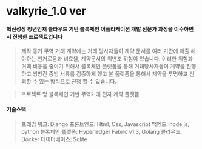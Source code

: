 # valkyrie_1.0 ver
#### 혁신성장 청년인재 클라우드 기반 블록체인 어플리케이션 개발 전문가 과정을 이수하면서 진행한 프로젝트입니다

> 제작 동기
무역 거래 계약에는 거래 당사자들이 계약 문서를 여러 기관에 제출 해야하는 번거로움과 비효율, 계약문서의 위변조 위험이 있습니다.  이러한 위험과 거래 비용을 줄이기 위해서 블록체인 플랫폼을 통해 거래당사자들이 계약을 진행하고 쌍방간 증빙 서류를 검증하게 했고 본 플랫폼을 통해서 계약을 투명하고 신뢰할 수 있는 방식으로 진행 할 수 있습니다.

>	 프로젝트 명
블록체인 기반 무역거래 전자 계약 플랫폼



#### 기술스택

> 프레임 워크: Django
> 프론트엔드: Html, Css, Javascript
> 백엔드: node.js, python
> 블록체인 플랫폼: Hyperledger Fabric v1.3, Golang
> 클라우드: Docker
> 데이터베이스: Sqlite
